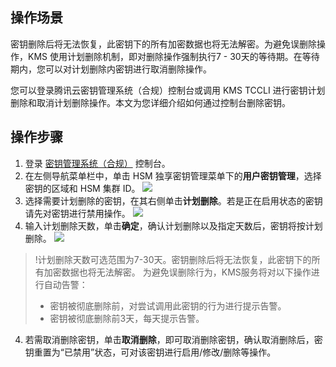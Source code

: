 ## 操作场景
密钥删除后将无法恢复，此密钥下的所有加密数据也将无法解密。为避免误删除操作，KMS 使用计划删除机制，即对删除操作强制执行7 - 30天的等待期。在等待期内，您可以对计划删除内密钥进行取消删除操作。

您可以登录腾讯云密钥管理系统（合规）控制台或调用 KMS TCCLI 进行密钥计划删除和取消计划删除操作。本文为您详细介绍如何通过控制台删除密钥。

## 操作步骤
1. 登录 [密钥管理系统（合规）](https://console.cloud.tencent.com/kms2) 控制台。
2. 在左侧导航菜单栏中，单击 HSM 独享密钥管理菜单下的**用户密钥管理**，选择密钥的区域和 HSM 集群 ID。
     ![](https://qcloudimg.tencent-cloud.cn/raw/c6af8016a3daa928cafb01b50cdbcfe1.png)
3. 选择需要计划删除的密钥，在其右侧单击**计划删除**。若是正在启用状态的密钥请先对密钥进行禁用操作。
    ![](https://main.qcloudimg.com/raw/6c0a32fa83cf4a587e03a4b075672ea8.png)
4. 输入计划删除天数，单击**确定**，确认计划删除以及指定天数后，密钥将按计划删除。
    ![](https://main.qcloudimg.com/raw/fe2bfc5e05fd921262dc9f46b7ff1314.jpg)
>!计划删除天数可选范围为7-30天。密钥删除后将无法恢复，此密钥下的所有加密数据也将无法解密。
为避免误删除行为，KMS服务将对以下操作进行自动告警：
>- 密钥被彻底删除前，对尝试调用此密钥的行为进行提示告警。
>- 密钥被彻底删除前3天，每天提示告警。
4. 若需取消删除密钥，单击**取消删除**，即可取消删除密钥，确认取消删除后，密钥重置为“已禁用”状态，可对该密钥进行启用/修改/删除等操作。

